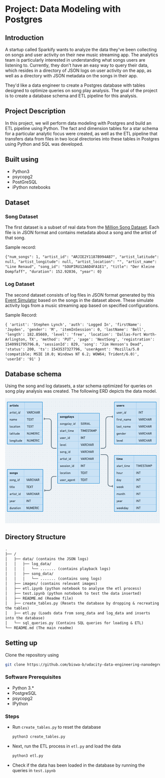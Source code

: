 # Project: Data Modeling with Postgres
## Introduction
A startup called Sparkify wants to analyze the data they've been collecting on songs and user activity on their new music streaming app. 
The analytics team is particularly interested in understanding what songs users are listening to. 
Currently, they don't have an easy way to query their data, which resides in a directory of JSON logs on user activity on the app, 
as well as a directory with JSON metadata on the songs in their app.

They'd like a data engineer to create a Postgres database with tables designed to optimize queries on song play analysis. 
The goal of the project is to create a database schema and ETL pipeline for this analysis. 

## Project Description
In this project, we will perform data modeling with Postgres and build an ETL pipeline using Python. 
The fact and dimension tables for a star schema for a particular analytic focus were created, 
as well as the ETL pipeline that transfers data from files in two local directories into these tables in Postgres using Python and SQL was developed.

## Built using
- Python3
- psycopg2
- PostGreSQL
- iPython notebooks

## Dataset

### Song Dataset
The first dataset is a subset of real data from the [Million Song Dataset](http://millionsongdataset.com/). 
Each file is in JSON format and contains metadata about a song and the artist of that song.

Sample record:

```
{"num_songs": 1, "artist_id": "ARJIE2Y1187B994AB7", "artist_latitude": null, "artist_longitude": null, "artist_location": "", "artist_name": "Line Renaud", "song_id": "SOUPIRU12A6D4FA1E1", "title": "Der Kleine Dompfaff", "duration": 152.92036, "year": 0}
```

### Log Dataset
The second dataset consists of log files in JSON format generated by this [Event Simulator](https://github.com/Interana/eventsim) based on the songs in the dataset above. 
These simulate activity logs from a music streaming app based on specified configurations.

Sample Record:

```
{ 'artist': 'Stephen Lynch', 'auth': 'Logged In', 'firstName': 'Jayden', 'gender': 'M', 'itemInSession': 0, 'lastName': 'Bell', 'length': 182.85669, 'level': 'free', 'location': 'Dallas-Fort Worth-Arlington, TX', 'method': 'PUT', 'page': 'NextSong', 'registration': 1540991795796.0, 'sessionId': 829, 'song': "Jim Henson's Dead", 'status': 200, 'ts': 1543537327796, 'userAgent': 'Mozilla/5.0 (compatible; MSIE 10.0; Windows NT 6.2; WOW64; Trident/6.0)', 'userId': '91' }
```

## Database schema
Using the song and log datasets, a star schema optimized for queries on song play analysis was created. The following ERD depicts the data model.

![Entity Relationship Diagram](./images/erd_diagram.png)

## Directory Structure

```
.
├── /
│   ├── data/ (contains the JSON logs)
│   │   ├── log_data/
│   │   │   └── ....... (contains playback logs)
│   │   ├── song_data/
│   │   │   └── ....... (contains song logs)
│   ├── images/ (contains relevant images)
│   ├── etl.ipynb (python notebook to analyse the etl process)
│   ├── test.ipynb (python notebook to test the data inserted)
│   ├── README.md (Readme file)
│   ├── create_tables.py (Resets the database by dropping & recreating the tables)
│   ├── etl.py (Loads data from song_data and log_data and inserts into the database)
│   └── sql_queries.py (Contains SQL queries for loading & ETL)
└── README.md (The main readme)
```

## Setting up

Clone the repository using

```sh
git clone https://github.com/biswa-b/udacity-data-engineering-nanodegree.git
```

### Software Prerequisites

- Python 3.*
- PostgreSQL
- psycopg2
- IPython

### Steps

- Run `create_tables.py` to reset the database

   ```python
   python3 create_tables.py
   ```

- Next, run the ETL process in `etl.py` and load the data

   ```python
   python3 etl.py
   ```

- Check if the data has been loaded in the database by running the queries in `test.ipynb`

